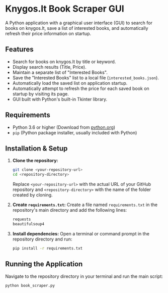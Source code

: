# Knygos.lt Book Scraper GUI

A Python application with a graphical user interface (GUI) to search for books on knygos.lt, save a list of interested books, and automatically refresh their price information on startup.

## Features

* Search for books on knygos.lt by title or keyword.
* Display search results (Title, Price).
* Maintain a separate list of "Interested Books".
* Save the "Interested Books" list to a local file (`interested_books.json`).
* Automatically load the saved list on application startup.
* Automatically attempt to refresh the price for each saved book on startup by visiting its page.
* GUI built with Python's built-in Tkinter library.

## Requirements

* Python 3.6 or higher (Download from [python.org](https://www.python.org/))
* `pip` (Python package installer, usually included with Python)

## Installation & Setup

1.  **Clone the repository:**
    ```bash
    git clone <your-repository-url>
    cd <repository-directory>
    ```
    Replace `<your-repository-url>` with the actual URL of your GitHub repository and `<repository-directory>` with the name of the folder created by cloning.

2.  **Create `requirements.txt`:**
    Create a file named `requirements.txt` in the repository's main directory and add the following lines:
    ```txt
    requests
    beautifulsoup4
    ```

3.  **Install dependencies:**
    Open a terminal or command prompt in the repository directory and run:
    ```bash
    pip install -r requirements.txt
    ```

## Running the Application

Navigate to the repository directory in your terminal and run the main script:

```bash
python book_scraper.py